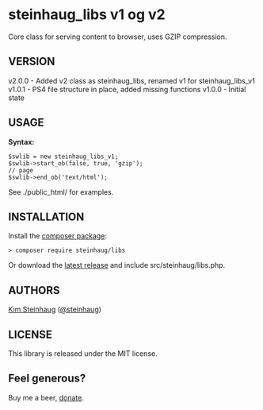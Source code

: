 # steinhaug_libs v1 og v2

Core class for serving content to browser, uses GZIP compression.

## VERSION

v2.0.0 - Added v2 class as steinhaug_libs, renamed v1 for steinhaug_libs_v1
v1.0.1 - PS4 file structure in place, added missing functions
v1.0.0 - Initial state

## USAGE

**Syntax:**

    $swlib = new steinhaug_libs_v1;
    $swlib->start_ob(false, true, 'gzip');
    // page
    $swlib->end_ob('text/html');  

See ./public_html/ for examples.

## INSTALLATION

Install the [composer package](https://packagist.org/packages/steinhaug/libs):

    > composer require steinhaug/libs

Or download the [latest release](https://github.com/steinhaug/libs/releases/latest) and include src/steinhaug/libs.php.

## AUTHORS

[Kim Steinhaug](https://github.com/steinhaug) \([@steinhaug](https://twitter.com/steinhaug)\)

## LICENSE

This library is released under the MIT license.

## Feel generous?

Buy me a beer, [donate](https://steinhaug.com/donate/).